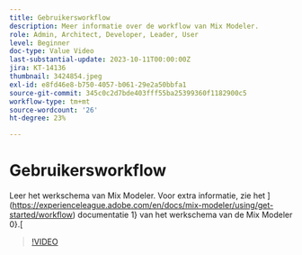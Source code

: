 ```yaml
---
title: Gebruikersworkflow
description: Meer informatie over de workflow van Mix Modeler.
role: Admin, Architect, Developer, Leader, User
level: Beginner
doc-type: Value Video
last-substantial-update: 2023-10-11T00:00:00Z
jira: KT-14136
thumbnail: 3424854.jpeg
exl-id: e8fd46e8-b750-4057-b061-29e2a50bbfa1
source-git-commit: 345c0c2d7bde403fff55ba25399360f1182900c5
workflow-type: tm+mt
source-wordcount: '26'
ht-degree: 23%

---
```


# Gebruikersworkflow

Leer het werkschema van Mix Modeler. Voor extra informatie, zie het ](https://experienceleague.adobe.com/en/docs/mix-modeler/using/get-started/workflow) documentatie 1} van het werkschema van de Mix Modeler 0}.[

>[!VIDEO](https://video.tv.adobe.com/v/3424854?learn=on&enablevpops)